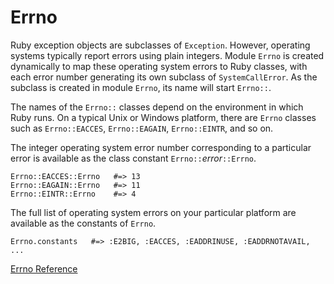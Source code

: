 # Errno

Ruby exception objects are subclasses of `Exception`. However, operating
systems typically report errors using plain integers. Module `Errno` is
created dynamically to map these operating system errors to Ruby classes, with
each error number generating its own subclass of `SystemCallError`. As the
subclass is created in module `Errno`, its name will start `Errno::`.

The names of the `Errno::` classes depend on the environment in which Ruby
runs. On a typical Unix or Windows platform, there are `Errno` classes such as
`Errno::EACCES`, `Errno::EAGAIN`, `Errno::EINTR`, and so on.

The integer operating system error number corresponding to a particular error
is available as the class constant `Errno::`*error*`::Errno`.

    Errno::EACCES::Errno   #=> 13
    Errno::EAGAIN::Errno   #=> 11
    Errno::EINTR::Errno    #=> 4

The full list of operating system errors on your particular platform are
available as the constants of `Errno`.

    Errno.constants   #=> :E2BIG, :EACCES, :EADDRINUSE, :EADDRNOTAVAIL, ...

[Errno Reference](http://ruby-doc.org/core-2.5.0/Errno.html)